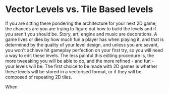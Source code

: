 # Vector Levels vs. Tile Based levels

If you are sitting there pondering the architecture for your next 2D game, the chances are you are trying to figure out how to build the levels and if you aren't you should be. Story, art, engine and music are decorations. A game lives or dies by how much fun a player has when playing it, and that is determined by the quality of your level design, and unless you are savant, you won't achieve hit gameplay perfection on your first try, so you will need a way to edit these levels.  The less painful this editing procedure is, the more tweeaking you will be able to do, and the more refined - and fun - your levels will be. The first choice to be made with 2D games is whether these levels will be stored in a vectorised format, or if they will be composed of repeating 2D tiles.

When 
